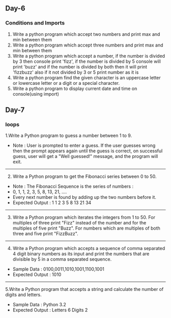 
## Day-6 
### Conditions and Imports
1. Write a python program which accept two numbers and print max and min between them
2. Write a python program which accept three numbers and print max and min between them
3. Write a python program which accept a number, if the number is divided by 3 then console print 'fizz', if the number is divided by 5 console will print 'buzz' and if the number is divided by both then it will print 'fizzbuzz' also if it not divided by 3 or 5 print number as it is 
4. Write a python program find the given character is an uppercase letter or lowercase letter or a digit or a special character.
5. Write a python program to display current date and time on console(using import)

## Day-7
### loops
1.Write a Python program to guess a number between 1 to 9. 
- Note : User is prompted to enter a guess. If the user guesses wrong then the prompt appears again until the guess is correct, on successful guess, user will get a "Well guessed!" message, and the program will exit. 
---
2. Write a Python program to get the Fibonacci series between 0 to 50.
- Note : The Fibonacci Sequence is the series of numbers :
- 0, 1, 1, 2, 3, 5, 8, 13, 21, ....
- Every next number is found by adding up the two numbers before it.
- Expected Output : 1 1 2 3 5 8 13 21 34
---
3. Write a Python program which iterates the integers from 1 to 50. For multiples of three print "Fizz" instead of the number and for the multiples of five print "Buzz". For numbers which are multiples of both three and five print "FizzBuzz".
---
4. Write a Python program which accepts a sequence of comma separated 4 digit binary numbers as its input and print the numbers that are divisible by 5 in a comma separated sequence. 
- Sample Data : 0100,0011,1010,1001,1100,1001
- Expected Output : 1010
---
5.Write a Python program that accepts a string and calculate the number of digits and letters. 
- Sample Data : Python 3.2
- Expected Output :
Letters 6
Digits 2
